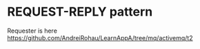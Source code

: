 # REQUEST-REPLY pattern

Requester is here https://github.com/AndreiRohau/LearnAppA/tree/mq/activemq/t2
